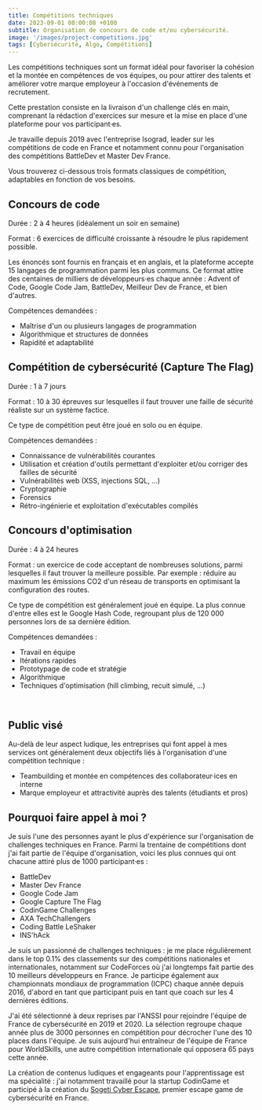 ```yaml
---
title: Compétitions techniques
date: 2023-09-01 08:00:08 +0100
subtitle: Organisation de concours de code et/ou cybersécurité.
image: '/images/project-competitions.jpg'
tags: [Cybersécurité, Algo, Compétitions]
---
```


Les compétitions techniques sont un format idéal pour favoriser la cohésion et la montée en compétences de vos équipes, ou pour attirer des talents et améliorer votre marque employeur à l'occasion d'événements de recrutement.

Cette prestation consiste en la livraison d'un challenge clés en main, comprenant la rédaction d'exercices sur mesure et la mise en place d'une plateforme pour vos participant·es.

Je travaille depuis 2019 avec l'entreprise Isograd, leader sur les compétitions de code en France et notamment connu pour l'organisation des compétitions BattleDev et Master Dev France.

Vous trouverez ci-dessous trois formats classiques de compétition, adaptables en fonction de vos besoins.

## **Concours de code**

Durée : 2 à 4 heures (idéalement un soir en semaine)

Format : 6 exercices de difficulté croissante à résoudre le plus rapidement possible.

Les énoncés sont fournis en français et en anglais, et la plateforme accepte 15 langages de programmation parmi les plus communs. Ce format attire des centaines de milliers de développeurs·es chaque année : Advent of Code, Google Code Jam, BattleDev, Meilleur Dev de France, et bien d'autres.

Compétences demandées :
- Maîtrise d'un ou plusieurs langages de programmation
- Algorithmique et structures de données
- Rapidité et adaptabilité

## **Compétition de cybersécurité (Capture The Flag)**

Durée : 1 à 7 jours

Format : 10 à 30 épreuves sur lesquelles il faut trouver une faille de sécurité réaliste sur un système factice.

Ce type de compétition peut être joué en solo ou en équipe.

Compétences demandées :
- Connaissance de vulnérabilités courantes
- Utilisation et création d'outils permettant d'exploiter et/ou corriger des failles de sécurité
- Vulnérabilités web (XSS, injections SQL, ...)
- Cryptographie
- Forensics
- Rétro-ingénierie et exploitation d'exécutables compilés

## **Concours d'optimisation**

Durée : 4 à 24 heures

Format : un exercice de code acceptant de nombreuses solutions, parmi lesquelles il faut trouver la meilleure possible. Par exemple : réduire au maximum les émissions CO2 d'un réseau de transports en optimisant la configuration des routes.

Ce type de compétition est généralement joué en équipe. La plus connue d'entre elles est le Google Hash Code, regroupant plus de 120 000 personnes lors de sa dernière édition.

Compétences demandées :
- Travail en équipe
- Itérations rapides
- Prototypage de code et stratégie
- Algorithmique
- Techniques d'optimisation (hill climbing, recuit simulé, ...)

<br>

## **Public visé**

Au-delà de leur aspect ludique, les entreprises qui font appel à mes services ont généralement deux objectifs liés à l'organisation d'une compétition technique :

- Teambuilding et montée en compétences des collaborateur·ices en interne
- Marque employeur et attractivité auprès des talents (étudiants et pros)

## **Pourquoi faire appel à moi ?**

Je suis l'une des personnes ayant le plus d'expérience sur l'organisation de challenges techniques en France. Parmi la trentaine de compétitions dont j'ai fait partie de l'équipe d'organisation, voici les plus connues qui ont chacune attiré plus de 1000 participant·es :
- BattleDev
- Master Dev France
- Google Code Jam
- Google Capture The Flag
- CodinGame Challenges
- AXA TechChallengers
- Coding Battle LeShaker
- INS'hAck

Je suis un passionné de challenges techniques : je me place régulièrement dans le top 0.1% des classements sur des compétitions nationales et internationales, notamment sur CodeForces où j'ai longtemps fait partie des 10 meilleurs développeurs en France. Je participe également aux championnats mondiaux de programmation (ICPC) chaque année depuis 2016, d'abord en tant que participant puis en tant que coach sur les 4 dernières éditions. 

J'ai été sélectionné à deux reprises par l'ANSSI pour rejoindre l'équipe de France de cybersécurité en 2019 et 2020. La sélection regroupe chaque année plus de 3000 personnes en compétition pour décrocher l'une des 10 places dans l'équipe. Je suis aujourd'hui entraîneur de l'équipe de France pour WorldSkills, une autre compétition internationale qui opposera 65 pays cette année.

La création de contenus ludiques et engageants pour l'apprentissage est ma spécialité : j'ai notamment travaillé pour la startup CodinGame et participé à la création du [Sogeti Cyber Escape](https://sogeti-cyber-escape.bemyapp.com/), premier escape game de cybersécurité en France.